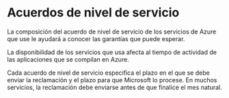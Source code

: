 # Acuerdos de nivel de servicio

La composición del acuerdo de nivel de servicio de los servicios de Azure que use le ayudará a conocer las garantías que puede esperar.

La disponibilidad de los servicios que usa afecta al tiempo de actividad de las aplicaciones que se compilan en Azure.

Cada acuerdo de nivel de servicio especifica el plazo en el que se debe enviar la reclamación y el plazo para que Microsoft lo procese. En muchos servicios, la reclamación debe enviarse antes de que finalice el mes natural.

[//]: # (TO DO)

